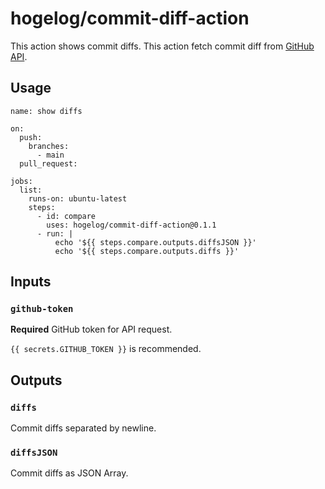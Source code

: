 # hogelog/commit-diff-action
This action shows commit diffs.
This action fetch commit diff from [GitHub API](https://docs.github.com/en/rest/commits/commits#compare-two-commits).

## Usage
```
name: show diffs

on:
  push:
    branches:
      - main
  pull_request:

jobs:
  list:
    runs-on: ubuntu-latest
    steps:
      - id: compare
        uses: hogelog/commit-diff-action@0.1.1
      - run: |
          echo '${{ steps.compare.outputs.diffsJSON }}'
          echo '${{ steps.compare.outputs.diffs }}'
```

## Inputs

### `github-token`

**Required** GitHub token for API request.

`{{ secrets.GITHUB_TOKEN }}` is recommended.

## Outputs

### `diffs`

Commit diffs separated by newline.

### `diffsJSON`

Commit diffs as JSON Array.
